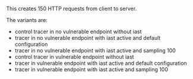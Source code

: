 This creates 150 HTTP requests from client to server.

The variants are:
- control tracer in no vulnerable endpoint without iast 
- tracer in no vulnerable endpoint with iast active and default configuration
- tracer in no vulnerable endpoint with iast active and sampling 100
- control tracer in vulnerable endpoint without iast
- tracer in vulnerable endpoint with iast active and default configuration
- tracer in vulnerable endpoint with iast active and sampling 100
